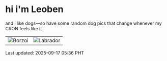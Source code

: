 # hi i'm Leoben

and i like dogs—so have some random dog pics that change whenever my CRON feels like it

|  |  |
|--------|----------|
| ![Borzoi](https://random-dog-vercel.vercel.app/api/random-borzoi?v=1758058590) | ![Labrador](https://random-dog-vercel.vercel.app/api/random-labrador?v=1758058590) |

Last updated: 2025-09-17 05:36 PHT
